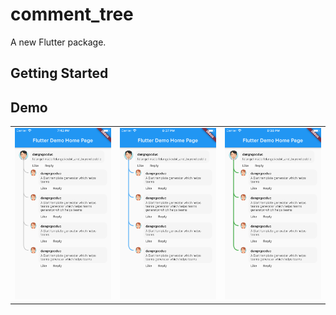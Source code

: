 # comment_tree

A new Flutter package.

## Getting Started

## Demo
|                           |                             |                             |
|:--------------------------|:----------------------------|:----------------------------|
| ![](demo/screen_demo.png) | ![](demo/screen_demo_1.png) | ![](demo/screen_demo_2.png) |

